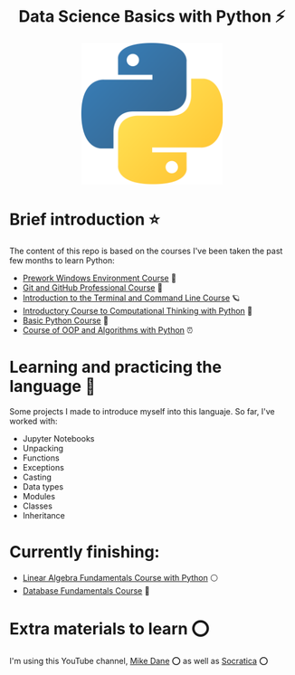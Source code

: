 <div align="center">
  <h1>Data Science Basics with Python ⚡</h1>
</div>

<div align="center"> 
  <img src="general_images/python.png" width="250">
</div>

# Brief introduction ⭐

The content of this repo is based on the courses I've been taken the past few months to learn Python:
 - [Prework Windows Environment Course](https://platzi.com/clases/prework-windows/) 🎎
 - [Git and GitHub Professional Course](https://platzi.com/clases/git-github/) 🌄
 - [Introduction to the Terminal and Command Line Course](https://platzi.com/clases/terminal/) 🪐
 - [Introductory Course to Computational Thinking with Python](https://platzi.com/clases/python-cs/) 🔬
 - [Basic Python Course](https://platzi.com/clases/python/) 📛
 - [Course of OOP and Algorithms with Python](https://platzi.com/clases/poo-python/) ⏰

# Learning and practicing the language 🌋

Some projects I made to introduce myself into this languaje. So far, I've worked with:
  - Jupyter Notebooks
  - Unpacking
  - Functions
  - Exceptions
  - Casting
  - Data types
  - Modules
  - Classes
  - Inheritance
    
# Currently finishing:

  - [Linear Algebra Fundamentals Course with Python](https://platzi.com/clases/algebra-lineal/) ⚪
  - [Database Fundamentals Course](https://platzi.com/clases/bd/) 🔵

# Extra materials to learn ⭕

I'm using this YouTube channel, [Mike Dane](https://www.youtube.com/watch?v=6chvxajS3yc&list=PLLAZ4kZ9dFpMMs5lskzBApYXn0bl7emsW&index=31&t=821s) ⭕
as well as [Socratica](https://www.youtube.com/playlist?list=PLi01XoE8jYohWFPpC17Z-wWhPOSuh8Er-) ⭕
